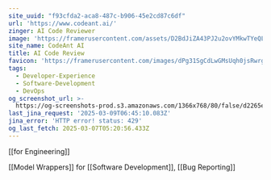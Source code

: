 ```yaml
---
site_uuid: "f93cfda2-aca8-487c-b906-45e2cd87c6df"
url: 'https://www.codeant.ai/'
zinger: AI Code Reviewer
image: 'https://framerusercontent.com/assets/D2BdJiZA43PJ2u2ovYMkwTYeQL4.png'
site_name: CodeAnt AI
title: AI Code Review
favicon: 'https://framerusercontent.com/images/dPg31SgCdLwGMsUqh0jsRwrgPQU.png'
tags:
  - Developer-Experience
  - Software-Development
  - DevOps
og_screenshot_url: >-
  https://og-screenshots-prod.s3.amazonaws.com/1366x768/80/false/d2265e89eea57e11d319424515aeb065f0b3229cd61bbbaab10befa13a588f59.jpeg
last_jina_request: '2025-03-09T06:45:10.083Z'
jina_error: 'HTTP error! status: 429'
og_last_fetch: 2025-03-07T05:20:56.433Z
---
```

[[for Engineering]]

[[Model Wrappers]] for [[Software Development]], [[Bug Reporting]]

